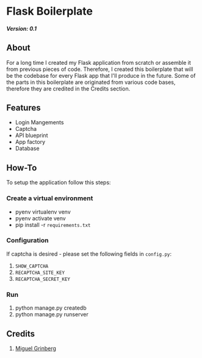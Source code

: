 # Flask Boilerplate

##### Version: 0.1

## About

For a long time I created my Flask application from scratch or assemble it from
previous pieces of code. Therefore, I created this boilerplate that will be the
codebase for every Flask app that I'll produce in the future. Some of the parts
in this boilerplate are originated from various code bases, therefore they are
credited in the Credits section.

## Features

* Login Mangements
* Captcha
* API blueprint
* App factory
* Database

## How-To

To setup the application follow this steps:

### Create a virtual environment

* pyenv virtualenv venv
* pyenv activate venv
* pip install -r `requirements.txt`

### Configuration

If captcha is desired - please set the following fields in `config.py`:

1. `SHOW_CAPTCHA`
2. `RECAPTCHA_SITE_KEY`
3. `RECAPTCHA_SECRET_KEY`

### Run

1. python manage.py createdb
2. python manage.py runserver

## Credits

1. [Miguel Grinberg](https://github.com/miguelgrinberg)
